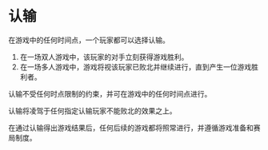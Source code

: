 # 认输

在游戏中的任何时间点，一个玩家都可以选择认输。

1. 在一场双人游戏中，该玩家的对手立刻获得游戏胜利。
2. 在一场多人游戏中，游戏将视该玩家已败北并继续进行，直到产生一位游戏胜利者。

认输不受任何时点限制的约束，并可在游戏中的任何时间点进行。

认输将凌驾于任何指定认输玩家不能败北的效果之上。

在通过认输得出游戏结果后，任何后续的游戏都将照常进行，并遵循游戏准备和赛局制度。
